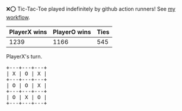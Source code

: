 :x::o: Tic-Tac-Toe played indefinitely by github action runners! See [my workflow](.github/workflows/play.yaml).

|PlayerX wins|PlayerO wins|Ties|
|-|-|-|
|1239|1166|545|

PlayerX's turn.

<pre>
+---+---+---+
| X | O | X |
+---+---+---+
| O | O | X |
+---+---+---+
| O | X | O |
+---+---+---+
</pre>